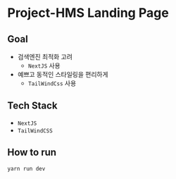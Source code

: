 # Project-HMS Landing Page
## Goal
- 검색엔진 최적화 고려
  - `NextJS` 사용
- 예쁘고 동적인 스타일링을 편리하게 
  - `TailWindCss` 사용
## Tech Stack
- `NextJS`
- `TailWindCSS`
## How to run
```shell
yarn run dev 
```

